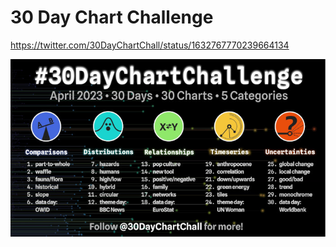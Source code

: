 # 30 Day Chart Challenge

https://twitter.com/30DayChartChall/status/1632767770239664134

![](2023_challenge_details_sm.jpeg)
